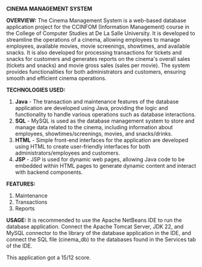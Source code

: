 **CINEMA MANAGEMENT SYSTEM**

**OVERVIEW:**
The Cinema Management System is a web-based database application project for the CCINFOM (Information Management) course in the College of Computer Studies at De La Salle University. It is developed to streamline the operations of a cinema, 
allowing employees to manage employees, available movies, movie screenings, showtimes, and available snacks. It is also developed for processing transactions for tickets and snacks for customers and generates reports on the cinema's overall sales 
(tickets and snacks) and movie gross sales (sales per movie). The system provides functionalities for both administrators and customers, ensuring smooth and efficient cinema operations.

**TECHNOLOGIES USED:**
1. **Java** - The transaction and maintenance features of the database application are developed using Java, providing the logic and functionality to handle various operations such as database interactions.
2. **SQL** - MySQL is used as the database management system to store and manage data related to the cinema, including information about employees, showtimes/screenings, movies, and snacks/drinks.
3. **HTML** - Simple front-end interfaces for the application are developed using HTML to create user-friendly interfaces for both administrators/employees and customers.
4. **JSP** - JSP is used for dynamic web pages, allowing Java code to be embedded within HTML pages to generate dynamic content and interact with backend components.

**FEATURES:**
1. Maintenance
2. Transactions
3. Reports

**USAGE:**
It is recommended to use the Apache NetBeans IDE to run the database application. Connect the Apache Tomcat Server, JDK 22, and MySQL connector to the library of the database application in the IDE, and connect the SQL file (cinema_db) to the databases found in the Services tab of the IDE.

This application got a 15/12 score.
